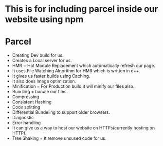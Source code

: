 # This is for including parcel inside our website using npm

# Parcel

- Creating Dev build for us.
- Creates a Local server for us.
- HMR = Hot Module Replacement which automatically refresh our page.
- It uses File Watching Algorithm for HMR which is written in c++.
- It gives us faster builds using Caching.
- It also does Image optimization.
- Minification = For Production build it will minify our files also.
- Bundling = bundle our files.
- Compressing
- Consistent Hashing
- Code splitting
- Differential Bundeling to support older browsers.
- Diagnostic
- Error handling
- It can give us a way to host our website on HTTPs(currently hosting on HTTP).
- Tree Shaking = It remove unsused code for us.
